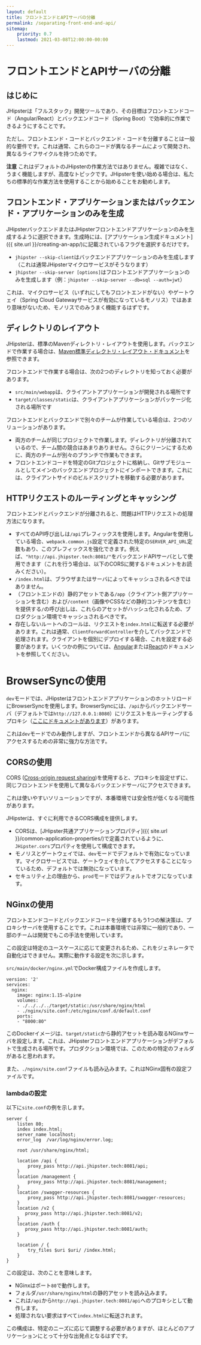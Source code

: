 ```yaml
---
layout: default
title: フロントエンドとAPIサーバの分離
permalink: /separating-front-end-and-api/
sitemap:
    priority: 0.7
    lastmod: 2021-03-08T12:00:00-00:00
---
```


# <i class="fa fa-unlink"></i> フロントエンドとAPIサーバの分離

## はじめに

JHipsterは「フルスタック」開発ツールであり、その目標はフロントエンドコード（Angular/React）とバックエンドコード（Spring Boot）で効率的に作業できるようにすることです。

ただし、フロントエンド・コードとバックエンド・コードを分離することは一般的な要件です。これは通常、これらのコードが異なるチームによって開発され、異なるライフサイクルを持つためです。

**注意** これはデフォルトのJHipsterの作業方法ではありません。複雑ではなく、うまく機能しますが、高度なトピックです。JHipsterを使い始める場合は、私たちの標準的な作業方法を使用することから始めることをお勧めします。

## フロントエンド・アプリケーションまたはバックエンド・アプリケーションのみを生成

JHipsterバックエンドまたはJHipsterフロントエンドアプリケーションのみを生成するように選択できます。生成時には、[アプリケーション生成ドキュメント]({{ site.url }}/creating-an-app/)に記載されているフラグを選択するだけです。

- `jhipster --skip-client`はバックエンドアプリケーションのみを生成します（これは通常JHipsterマイクロサービスがそうなります）
- `jhipster --skip-server [options]`はフロントエンドアプリケーションのみを生成します（例：`jhipster --skip-server --db=sql --auth=jwt`）

これは、マイクロサービス（いずれにしてもフロントエンドがない）やゲートウェイ（Spring Cloud Gatewayサービスが有効になっているモノリス）ではあまり意味がないため、モノリスでのみうまく機能するはずです。

## ディレクトリのレイアウト

JHipsterは、標準のMavenディレクトリ・レイアウトを使用します。バックエンドで作業する場合は、[Maven標準ディレクトリ・レイアウト・ドキュメント](https://maven.apache.org/guides/introduction/introduction-to-the-standard-directory-layout.html)を参照できます。

フロントエンドで作業する場合は、次の2つのディレクトリを知っておく必要があります。

- `src/main/webapp`は、クライアントアプリケーションが開発される場所です
- `target/classes/static`は、クライアントアプリケーションがパッケージ化される場所です

フロントエンドとバックエンドで別々のチームが作業している場合は、2つのソリューションがあります。

- 両方のチームが同じプロジェクトで作業します。ディレクトリが分離されているので、チーム間の競合はあまりありません。さらにクリーンにするために、両方のチームが別々のブランチで作業もできます。
- フロントエンドコードを特定のGitプロジェクトに格納し、Gitサブモジュールとしてメインのバックエンドプロジェクトにインポートできます。これには、クライアントサイドのビルドスクリプトを移動する必要があります。

## HTTPリクエストのルーティングとキャッシング

フロントエンドとバックエンドが分離されると、問題はHTTPリクエストの処理方法になります。

- すべてのAPI呼び出しは`/api`プレフィックスを使用します。Angularを使用している場合、`webpack.common.js`設定で定義された特定の`SERVER_API_URL`定数もあり、このプレフィックスを強化できます。例えば、`"http://api.jhipster.tech:8081/"`をバックエンドAPIサーバとして使用できます（これを行う場合は、以下のCORSに関するドキュメントをお読みください）。
- `/index.html`は、ブラウザまたはサーバによってキャッシュされるべきではありません。
- （フロントエンドの）静的アセットである`/app`（クライアント側アプリケーションを含む）および`/content`（画像やCSSなどの静的コンテンツを含む）を提供する`/`の呼び出しは、これらのアセットがハッシュ化されるため、プロダクション環境でキャッシュされるべきです。
- 存在しないルートへのコールは、リクエストを`index.html`に転送する必要があります。これは通常、`ClientForwardController`を介してバックエンドで処理されます。クライアントを個別にデプロイする場合、これを設定する必要があります。いくつかの例については、[Angular](https://angular.io/guide/deployment#server-configuration)または[React](https://facebook.github.io/create-react-app/docs/deployment)のドキュメントを参照してください。

# BrowserSyncの使用

`dev`モードでは、JHipsterはフロントエンドアプリケーションのホットリロードにBrowserSyncを使用します。BrowserSyncには、`/api`からバックエンドサーバ（デフォルトでは`http://127.0.0.1:8080`）にリクエストをルーティングするプロキシ（[ここにドキュメントがあります](https://www.browsersync.io/docs/options#option-proxy)）があります。

これは`dev`モードでのみ動作しますが、フロントエンドから異なるAPIサーバにアクセスするための非常に強力な方法です。

## CORSの使用

CORS ([Cross-origin request sharing](https://wikipedia.org/wiki/Cross-origin_resource_sharing))を使用すると、プロキシを設定せずに、同じフロントエンドを使用して異なるバックエンドサーバにアクセスできます。

これは使いやすいソリューションですが、本番環境では安全性が低くなる可能性があります。

JHipsterは、すぐに利用できるCORS構成を提供します。

- CORSは、[JHipster共通アプリケーションプロパティ]({{ site.url }}/common-application-properties/)で定義されているように、`JHipster.cors`プロパティを使用して構成できます。
- モノリスとゲートウェイでは、`dev`モードでデフォルトで有効になっています。マイクロサービスでは、ゲートウェイを介してアクセスすることになっているため、デフォルトでは無効になっています。
- セキュリティ上の理由から、`prod`モードではデフォルトでオフになっています。

## NGinxの使用

フロントエンドコードとバックエンドコードを分離するもう1つの解決策は、プロキシサーバを使用することです。これは本番環境では非常に一般的であり、一部のチームは開発でもこの手法を使用しています。

この設定は特定のユースケースに応じて変更されるため、これをジェネレータで自動化はできません。実際に動作する設定を次に示します。

`src/main/docker/nginx.yml`でDocker構成ファイルを作成します。

    version: '2'
    services:
      nginx:
        image: nginx:1.15-alpine
        volumes:
        - ./../../../target/static:/usr/share/nginx/html
        - ./nginx/site.conf:/etc/nginx/conf.d/default.conf
        ports:
        - "8000:80"

このDockerイメージは、`target/static`から静的アセットを読み取るNGinxサーバを設定します。これは、JHipsterフロントエンドアプリケーションがデフォルトで生成される場所です。プロダクション環境では、このための特定のフォルダがあると思われます。

また、`./nginx/site.conf`ファイルも読み込みます。これはNGinx固有の設定ファイルです。
### lambdaの設定
以下に`site.conf`の例を示します。

    server {
        listen 80;
        index index.html;
        server_name localhost;
        error_log  /var/log/nginx/error.log;

        root /usr/share/nginx/html;

        location /api {
            proxy_pass http://api.jhipster.tech:8081/api;
        }
        location /management {
            proxy_pass http://api.jhipster.tech:8081/management;
        }
        location /swagger-resources {
            proxy_pass http://api.jhipster.tech:8081/swagger-resources;
        }        
        location /v2 {
           proxy_pass http://api.jhipster.tech:8081/v2;
        }
        location /auth {
           proxy_pass http://api.jhipster.tech:8081/auth;
        }
 
        location / {
            try_files $uri $uri/ /index.html;
        }
    }

この設定は、次のことを意味します。

- NGinxはポート`80`で動作します。
- フォルダ`/usr/share/nginx/html`の静的アセットを読み込みます。
- これは`/api`から`http://api.jhipster.tech:8081/api`へのプロキシとして動作します。
- 処理されない要求はすべて`index.html`に転送されます。

この構成は、特定のニーズに応じて調整する必要がありますが、ほとんどのアプリケーションにとって十分な出発点となるはずです。
